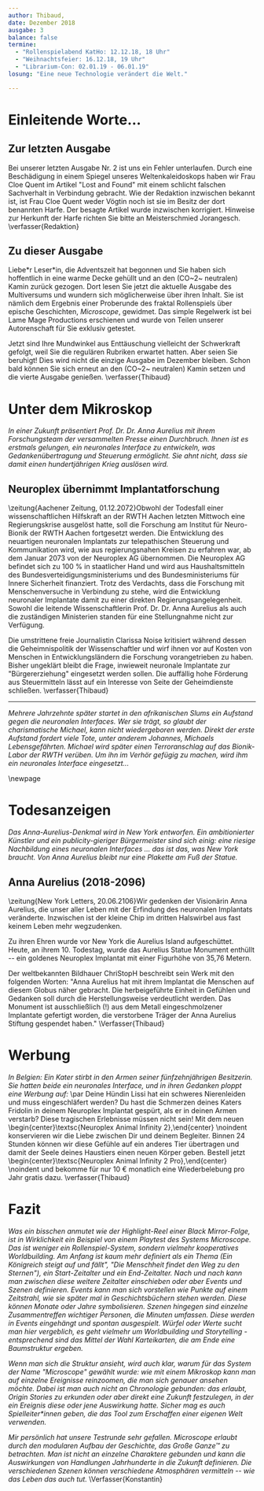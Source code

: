 ```yaml
---
author: Thibaud,
date: Dezember 2018
ausgabe: 3
balance: false
termine:
  - "Rollenspielabend KatHo: 12.12.18, 18 Uhr"
  - "Weihnachtsfeier: 16.12.18, 19 Uhr"
  - "Librarium-Con: 02.01.19 - 06.01.19"
losung: "Eine neue Technologie verändert die Welt."

---
```


# Einleitende Worte...
## Zur letzten Ausgabe
Bei unserer letzten Ausgabe Nr. 2 ist uns ein Fehler unterlaufen. Durch eine Beschädigung in einem Spiegel unseres Weltenkaleidoskops haben wir Frau Cloe Quent im Artikel "Lost and Found" mit einem schlicht falschen Sachverhalt in Verbindung gebracht. Wie der Redaktion inzwischen bekannt ist, ist Frau Cloe Quent weder Vögtin noch ist sie im Besitz der dort benannten Harfe. Der besagte Artikel wurde inzwischen korrigiert. Hinweise zur Herkunft der Harfe richten Sie bitte an Meisterschmied Jorangesch.
\verfasser{Redaktion}

## Zu dieser Ausgabe
Liebe\*r Leser\*in, die Adventszeit hat begonnen und Sie haben sich hoffentlich in eine warme Decke gehüllt und an den (CO~2~ neutralen) Kamin zurück gezogen. Dort lesen Sie jetzt die aktuelle Ausgabe des Multiversums und wundern sich möglicherweise über ihren Inhalt. Sie ist nämlich dem Ergebnis einer Proberunde des fraktal Rollenspiels über epische Geschichten, *Microscope*, gewidmet. Das simple Regelwerk ist bei Lame Mage Productions erschienen und wurde von Teilen unserer Autorenschaft für Sie exklusiv getestet.

Jetzt sind Ihre Mundwinkel aus Enttäuschung vielleicht der Schwerkraft gefolgt, weil Sie die regulären Rubriken erwartet hatten. Aber seien Sie beruhigt! Dies wird nicht die einzige Ausgabe im Dezember bleiben. Schon bald können Sie sich erneut an den (CO~2~ neutralen) Kamin setzen und die vierte Ausgabe genießen.
\verfasser{Thibaud}

# Unter dem Mikroskop
*In einer Zukunft präsentiert Prof. Dr. Dr. Anna Aurelius mit ihrem Forschungsteam der versammelten Presse einen Durchbruch. Ihnen ist es erstmals gelungen, ein neuronales Interface zu entwickeln, was Gedankenübertragung und Steuerung ermöglicht. Sie ahnt nicht, dass sie damit einen hundertjährigen Krieg auslösen wird.*

## Neuroplex übernimmt Implantatforschung
\zeitung{Aachener Zeitung, 01.12.2072}Obwohl der Todesfall einer wissenschaftlichen Hilfskraft an der RWTH Aachen letzten Mittwoch eine Regierungskrise ausgelöst hatte, soll die Forschung am Institut für Neuro-Bionik der RWTH Aachen fortgesetzt werden. Die Entwicklung des neuartigen neuronalen Implantats zur telepathischen Steuerung und Kommunikation wird, wie aus regierungsnahen Kreisen zu erfahren war, ab dem Januar 2073 von der Neuroplex AG übernommen. Die Neuroplex AG befindet sich zu 100 % in staatlicher Hand und wird aus Haushaltsmitteln des Bundesverteidigungsministeriums und des Bundesministeriums für Innere Sicherheit finanziert. Trotz des Verdachts, dass die Forschung mit Menschenversuche in Verbindung zu stehe, wird die Entwicklung neuronaler Implantate damit zu einer direkten Regierungsangelegenheit. Sowohl die leitende Wissenschaftlerin Prof. Dr. Dr. Anna Aurelius als auch die zuständigen Ministerien standen für eine Stellungnahme nicht zur Verfügung.

Die umstrittene freie Journalistin Clarissa Noise kritisiert während dessen die Geheimnispolitik der Wissenschaftler und wirf ihnen vor auf Kosten von Menschen in Entwicklungsländern die Forschung vorangetrieben zu haben. Bisher ungeklärt bleibt die Frage, inwieweit neuronale Implantate zur "Bürgererziehung" eingesetzt werden sollen. Die auffällig hohe Förderung aus Steuermitteln lässt auf ein Interesse von Seite der Geheimdienste schließen.
\verfasser{Thibaud}

---

*Mehrere Jahrzehnte später startet in den afrikanischen Slums ein Aufstand gegen die neuronalen Interfaces. Wer sie trägt, so glaubt der charismatische Michael, kann nicht wiedergeboren werden. Direkt der erste Aufstand fordert viele Tote, unter anderem Johannes, Michaels Lebensgefährten. Michael wird später einen Terroranschlag auf das Bionik-Labor der RWTH verüben. Um ihn im Verhör gefügig zu machen, wird ihm ein neuronales Interface eingesetzt...*

\newpage

# Todesanzeigen
*Das Anna-Aurelius-Denkmal wird in New York entworfen. Ein ambitionierter Künstler und ein publicity-gieriger Bürgermeister sind sich einig: eine riesige Nachbildung eines neuronalen Interfaces ... das ist das, was New York braucht. Von Anna Aurelius bleibt nur eine Plakette am Fuß der Statue.*

## Anna Aurelius (2018-2096)
\zeitung{New York Letters, 20.06.2106}Wir gedenken der Visionärin Anna Aurelius, die unser aller Leben mit der Erfindung des neuronalen Implantats veränderte. Inzwischen ist der kleine Chip im dritten Halswirbel aus fast keinem Leben mehr wegzudenken.

Zu ihren Ehren wurde vor New York die Aurelius Island aufgeschüttet. Heute, an ihrem 10. Todestag, wurde das Aurelius Statue Monument enthüllt -- ein goldenes Neuroplex Implantat mit einer Figurhöhe von 35,76 Metern.

Der weltbekannten Bildhauer ChriStopH beschreibt sein Werk mit den folgenden Worten: "Anna Aurelius hat mit ihrem Implantat die Menschen auf diesem Globus näher gebracht. Die herbeigeführte Einheit in Gefühlen und Gedanken soll durch die Herstellungsweise verdeutlicht werden. Das Monument ist ausschließlich (!) aus dem Metall eingeschmolzener Implantate gefertigt worden, die verstorbene Träger der Anna Aurelius Stiftung gespendet haben."
\Verfasser{Thibaud}



# Werbung
*In Belgien: Ein Kater stirbt in den Armen seiner fünfzehnjährigen Besitzerin. Sie hatten beide ein neuronales Interface, und in ihren Gedanken ploppt eine Werbung auf:*
\par
Deine Hündin Lissi hat ein schweres Nierenleiden und muss eingeschläfert werden? Du hast die Schmerzen deines Katers Fridolin in deinem Neuroplex Implantat gespürt, als er in deinen Armen verstarb? Diese tragischen Erlebnisse müssen nicht sein! Mit dem neuen
\begin{center}\textsc{Neuroplex Animal Infinity 2},\end{center} \noindent konservieren wir die Liebe zwischen Dir und deinem Begleiter. Binnen 24 Stunden können wir diese Gefühle auf ein anderes Tier übertragen und damit der Seele deines Haustiers einen neuen Körper geben. Bestell jetzt
\begin{center}\textsc{Neuroplex Animal Infinity 2 Pro},\end{center} \noindent und bekomme für nur 10 € monatlich eine Wiederbelebung pro Jahr gratis dazu.
\verfasser{Thibaud}

# Fazit
*Was ein bisschen anmutet wie der Highlight-Reel einer Black Mirror-Folge, ist in Wirklichkeit ein Beispiel von einem Playtest des Systems Microscope. Das ist weniger ein Rollenspiel-System, sondern vielmehr kooperatives Worldbuilding. Am Anfang ist kaum mehr definiert als ein Thema (Ein Königreich steigt auf und fällt", "Die Menschheit findet den Weg zu den Sternen"), ein Start-Zeitalter und ein End-Zeitalter. Nach und nach kann man zwischen diese weitere Zeitalter einschieben oder aber Events und Szenen definieren. Events kann man sich vorstellen wie Punkte auf einem Zeitstrahl, wie sie später mal in Geschichtsbüchern stehen werden. Diese können Monate oder Jahre symbolisieren. Szenen hingegen sind einzelne Zusammentreffen wichtiger Personen, die Minuten umfassen. Diese werden in Events eingehängt und spontan ausgespielt. Würfel oder Werte sucht man hier vergeblich, es geht vielmehr um Worldbuilding und Storytelling - entsprechend sind das Mittel der Wahl Karteikarten, die am Ende eine Baumstruktur ergeben.*

*Wenn man sich die Struktur ansieht, wird auch klar, warum für das System der Name "Microscope" gewählt wurde: wie mit einem Mikroskop kann man auf einzelne Ereignisse reinzoomen, die man sich genauer ansehen möchte. Dabei ist man auch nicht an Chronologie gebunden: das erlaubt, Origin Stories zu erkunden oder aber direkt eine Zukunft festzulegen, in der ein Ereignis diese oder jene Auswirkung hatte. Sicher mag es auch Spielleiter\*innen geben, die das Tool zum Erschaffen einer eigenen Welt verwenden.*

*Mir persönlich hat unsere Testrunde sehr gefallen. Microscope erlaubt durch den modularen Aufbau der Geschichte, das Große Ganze™ zu betrachten. Man ist nicht an einzelne Charaktere gebunden und kann die Auswirkungen von Handlungen Jahrhunderte in die Zukunft definieren. Die verschiedenen Szenen können verschiedene Atmosphären vermitteln -- wie das Leben das auch tut.*
\Verfasser{Konstantin}
